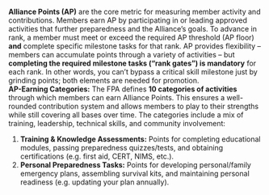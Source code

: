 **Alliance Points (AP)** are the core metric for measuring member activity and contributions. Members earn AP by participating in or leading approved activities that further preparedness and the Alliance’s goals. To advance in rank, a member must meet or exceed the required AP threshold (AP floor) **and** complete specific milestone tasks for that rank. AP provides flexibility – members can accumulate points through a variety of activities – but **completing the required milestone tasks (“rank gates”) is mandatory** for each rank. In other words, you can’t bypass a critical skill milestone just by grinding points; both elements are needed for promotion.  
**AP-Earning Categories:** The FPA defines **10 categories of activities** through which members can earn Alliance Points. This ensures a well-rounded contribution system and allows members to play to their strengths while still covering all bases over time. The categories include a mix of training, leadership, technical skills, and community involvement:  
1. **Training & Knowledge Assessments:** Points for completing educational modules, passing preparedness quizzes/tests, and obtaining certifications (e.g. first aid, CERT, NIMS, etc.).  
2. **Personal Preparedness Tasks:** Points for developing personal/family emergency plans, assembling survival kits, and maintaining personal readiness (e.g. updating your plan annually).